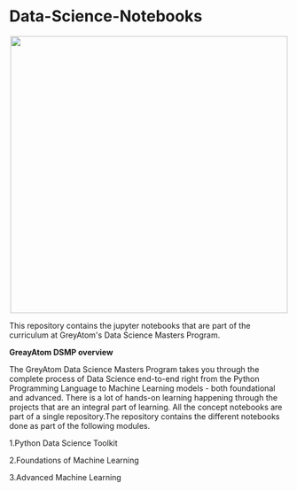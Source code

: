 # Data-Science-Notebooks

<p align="center"> 
<img src="https://greyatom.com/static/assets/images/temp/site-images/logo/greyatom-logo.d65fc29b718b.svg" width="500">
</p>

This repository contains the jupyter notebooks that are part of the curriculum at GreyAtom's Data Science Masters Program.


**GreayAtom DSMP overview**


The GreyAtom Data Science Masters Program takes you through the complete process of Data Science end-to-end right from the Python Programming Language to Machine Learning models - both foundational and advanced. There is a lot of hands-on learning happening through the projects that are an integral part of learning. All the concept notebooks are part of a single repository.The repository contains the different notebooks done as part of the following modules.

1.Python Data Science Toolkit


2.Foundations of Machine Learning


3.Advanced Machine Learning



